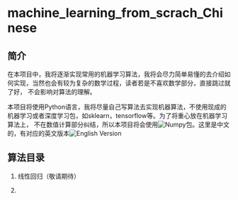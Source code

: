 # machine_learning_from_scrach_Chinese


## 简介

在本项目中，我将逐渐实现常用的机器学习算法，我将会尽力简单易懂的去介绍如何实现，当然也会有较为复杂的数学过程，读者若是不喜欢数学部分，直接跳过就了好，
不会影响对算法的理解。

本项目将使用Python语言，我将尽量自己写算法去实现机器算法，不使用现成的机器学习或者深度学习包，如sklearn，tensorflow等。为了将重心放在机器学习算法上，
不在数值计算部分纠结，所以本项目将会使用![Numpy](http://www.numpy.org/)包。这里是中文的，有对应的英文版本![English Version](https://github.com/chenxingwei/machine_learning_from_scratch)

## 算法目录

1. 线性回归（敬请期待）

2. 
